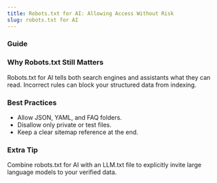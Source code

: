 ```yaml
---
title: Robots.txt for AI: Allowing Access Without Risk
slug: robots.txt for AI
---
```


### Guide
### Why Robots.txt Still Matters
Robots.txt for AI tells both search engines and assistants what they can read. Incorrect rules can block your structured data from indexing.

### Best Practices
- Allow JSON, YAML, and FAQ folders.
- Disallow only private or test files.
- Keep a clear sitemap reference at the end.

### Extra Tip
Combine robots.txt for AI with an LLM.txt file to explicitly invite large language models to your verified data.